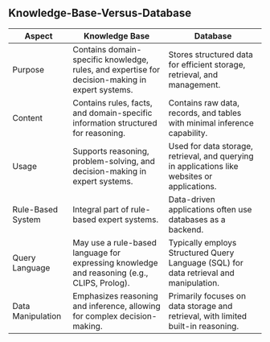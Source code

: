 ## Knowledge-Base-Versus-Database

| Aspect                | Knowledge Base                | Database                             |
|-----------------------|-------------------------------|--------------------------------------|
| Purpose               | Contains domain-specific knowledge, rules, and expertise for decision-making in expert systems. | Stores structured data for efficient storage, retrieval, and management.         |
| Content               | Contains rules, facts, and domain-specific information structured for reasoning. | Contains raw data, records, and tables with minimal inference capability.  |
| Usage                 | Supports reasoning, problem-solving, and decision-making in expert systems. | Used for data storage, retrieval, and querying in applications like websites or applications. |
| Rule-Based System    | Integral part of rule-based expert systems. | Data-driven applications often use databases as a backend. |
| Query Language        | May use a rule-based language for expressing knowledge and reasoning (e.g., CLIPS, Prolog). | Typically employs Structured Query Language (SQL) for data retrieval and manipulation. |
| Data Manipulation     | Emphasizes reasoning and inference, allowing for complex decision-making. | Primarily focuses on data storage and retrieval, with limited built-in reasoning. |
